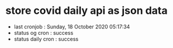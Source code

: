 # store covid daily api as json data

- last cronjob : Sunday, 18 October 2020 05:17:34
- status og cron : success
- status daily cron : success
      
      